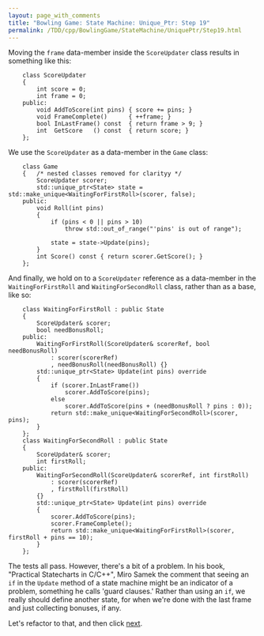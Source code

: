 ```yaml
---
layout: page_with_comments
title: "Bowling Game: State Machine: Unique_Ptr: Step 19"
permalink: /TDD/cpp/BowlingGame/StateMachine/UniquePtr/Step19.html
---
```


Moving the ```frame``` data-member inside the ```ScoreUpdater``` class results in something like this:
```
    class ScoreUpdater
    {
        int score = 0;
        int frame = 0;
    public:
        void AddToScore(int pins) { score += pins; }
        void FrameComplete()      { ++frame; }
        bool InLastFrame() const  { return frame > 9; }
        int  GetScore   () const  { return score; }
    };
```

We use the ```ScoreUpdater``` as a data-member in the ```Game``` class:
```
    class Game
    {   /* nested classes removed for clarityy */
        ScoreUpdater scorer;
        std::unique_ptr<State> state = std::make_unique<WaitingForFirstRoll>(scorer, false);
    public:
        void Roll(int pins)
        {
            if (pins < 0 || pins > 10)
                throw std::out_of_range("'pins' is out of range");

            state = state->Update(pins);
        }
        int Score() const { return scorer.GetScore(); }
    };
```

And finally, we hold on to a ```ScoreUpdater``` reference as a data-member in the ```WaitingForFirstRoll``` and ```WaitingForSecondRoll``` class, rather than as a base, like so:
```
    class WaitingForFirstRoll : public State
    {
        ScoreUpdater& scorer;
        bool needBonusRoll;
    public:
        WaitingForFirstRoll(ScoreUpdater& scorerRef, bool needBonusRoll)
            : scorer(scorerRef)
            , needBonusRoll(needBonusRoll) {}
        std::unique_ptr<State> Update(int pins) override
        {
            if (scorer.InLastFrame())
                scorer.AddToScore(pins);
            else
                scorer.AddToScore(pins + (needBonusRoll ? pins : 0));
            return std::make_unique<WaitingForSecondRoll>(scorer, pins);
        }
    };
    class WaitingForSecondRoll : public State
    {
        ScoreUpdater& scorer;
        int firstRoll;
    public:
        WaitingForSecondRoll(ScoreUpdater& scorerRef, int firstRoll)
            : scorer(scorerRef)
            , firstRoll(firstRoll)
        {}
        std::unique_ptr<State> Update(int pins) override
        {
            scorer.AddToScore(pins);
            scorer.FrameComplete();
            return std::make_unique<WaitingForFirstRoll>(scorer, firstRoll + pins == 10);
        }
    };
```

The tests all pass.  However, there's a bit of a problem. 
In his book, "Practical Statecharts in C/C++", Miro Samek the comment that seeing an ```if``` in the ```Update``` method of a state machine might be an indicator of a problem, something he calls 'guard clauses.'
Rather than using an ```if```, we really should define another state, for when we're done with the last frame and just collecting bonuses, if any.

Let's refactor to that, and then click [next](Step20.html).
